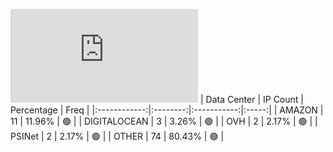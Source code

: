 ![Diagramm](https://github.com/obajay/StateSync-snapshots/blob/main/Projects/Source/1/README.md)
| Data Center | IP Count | Percentage | Freq |
|:------------:|:--------:|:-----------:|:-----:|
| AMAZON | 11 | 11.96% | 🟢 |
| DIGITALOCEAN | 3 | 3.26% | 🟢 |
| OVH | 2 | 2.17% | 🟢 |
| PSINet | 2 | 2.17% | 🟢 |
| OTHER | 74 | 80.43% | 🟢 |